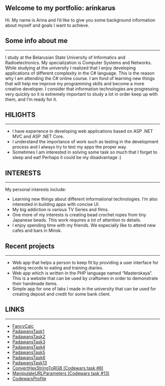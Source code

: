 ## Welcome to my portfolio: arinkarus
Hi. My name is Arina and I’d like to give you some background information about myself and goals I want to achieve.

## Some info about me
***
I study at the Belarusian State University of Informatics and Radioelectronics. My specialization is Computer Systems and Networks. While studying at the university I realized that I enjoy developing applications of different complexity in the C# language. This is the reason why I am attending the C# online course. I am fond of learning new things that will help me improve my programming skills and become a more creative developer. I consider that information technologies are progressing very quickly so it is extremely important to study a lot in order keep up with them, and I’m ready for it.

## HILIGHTS
***
* I have experience in developing web applications based on ASP .NET MVC and ASP .NET Core.
* I understand the importance of work such as testing in the development process and I always try to test my apps the proper way.
* Sometimes I am interested in solving some task so much that I forget to sleep and eat! Perhaps it could be my disadvantage :)

## INTERESTS
***
My personal interests include:
* Learning new things about different informational technologies. 
I’m also interested in building apps with concise UI.
* My big addiction is various TV Series and films.
* One more of my interests is creating bead crochet ropes from tiny Japanese beads. 
This work requires a lot of attention to details.
* I enjoy spending time with my friends. 
We especially like to attend new cafes and bars in Minsk.

## Recent projects
***
* Web app that helps a person to keep fit by providing a user interface for adding records to eating and training diaries.
* Web app which is written in the PHP language named “Masterskaya”. This is a website that can be used by craftsmen in order to demonstrate their handmade items.
* Simple app for one of labs I made in the university that can be used for creating deposit and credit for some bank client.

## LINKS 
***
* [FancyCalc](https://github.com/arinkarus/FancyCalc)
* [PadawansTask1](https://github.com/arinkarus/PadawansTask1)
* [PadawansTask2](https://github.com/arinkarus/PadawansTask2)
* [PadawansTask3](https://github.com/arinkarus/PadawansTask3)
* [PadawansTask4](https://github.com/arinkarus/PadawansTask4)
* [PadawansTask5](https://github.com/arinkarus/PadawansTask5)
* [PadawansTask6](https://github.com/arinkarus/PadawansTask6)
* [PadawansTask13](https://github.com/arinkarus/PadawansTask13)
* [ConvertHexStringToRGB (Codewars task #8)](https://github.com/arinkarus/ConvertHexStringToRGB) 
* [ManipulateURLParameters (Codewars task #13)](https://github.com/arinkarus/ManipulateURLParameters) 
* [CodewarsProfile](https://www.codewars.com/users/arinkarus)

